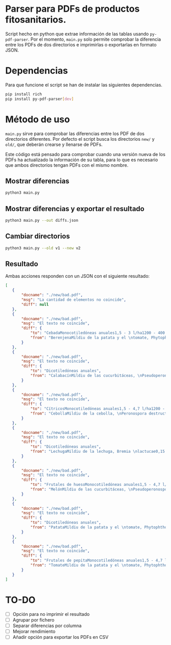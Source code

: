 # Parser para PDFs de productos fitosanitarios.

Script hecho en python que extrae información de las tablas usando `py-pdf-parser`. Por el momento, `main.py` solo permite comprobar la diferencia entre los PDFs de dos directorios e imprimirlas o exportarlas en formato JSON.

# Dependencias

Para que funcione el script se han de instalar las siguientes dependencias.

```bash
pip install rich
pip install py-pdf-parser[dev]
```

# Método de uso

`main.py` sirve para comprobar las diferencias entre los PDF de dos directorios diferentes. Por defecto el script busca los directorios `new/` y `old/`, que deberán crearse y llenarse de PDFs.

Este código está pensado para comprobar cuando una versión nueva de los PDFs ha actualizado la información de su tabla, para lo que es necesario que ambos directorios tengan PDFs con el mismo nombre.

## Mostrar diferencias

```bash
python3 main.py
```

## Mostrar diferencias y exportar el resultado

```bash
python3 main.py --out diffs.json
```

## Cambiar directorios

 ```bash
 python3 main.py --old v1 --new v2
 ```

## Resultado

Ambas acciones responden con un JSON con el siguiente resultado:

 ```json
[
    {
        "docname": "./new/bad.pdf",
        "msg": "La cantidad de elementos no coincide",
        "diff": null
    },
    {
        "docname": "./new/bad.pdf",
        "msg": "El texto no coincide",
        "diff": {
            "to": "CebadaMonocotiledóneas anuales1,5 - 3 l/ha1200 - 400  l/haAplicar antes de la siembra (pre-emergencia).",
            "from": "BerenjenaMildiu de la patata y el \ntomate, Phytophthora \ninfestans0,2 - 0,3 l/ha37200-1500 l/ha (Ver cond.)"
        }
    },
    {
        "docname": "./new/bad.pdf",
        "msg": "El texto no coincide",
        "diff": {
            "to": "Dicotiledóneas anuales",
            "from": "CalabacínMildiu de las cucurbitáceas, \nPseudoperonospora \ncubensis0,2 - 0,25 l/ha37200-1250 l/ha (Ver cond.)"
        }
    },
    {
        "docname": "./new/bad.pdf",
        "msg": "El texto no coincide",
        "diff": {
            "to": "CítricosMonocotiledóneas anuales1,5 - 4,7 l/ha1200 - 600  l/haAplicar solo en la línea del cultivo.\nSe deben tener en cuenta las medidas de aplicación para evitar todo posible contacto de los frutos con \nel producto o con el suelo tratado.\nNo labrar el suelo tras la aplicación.\nAplicar de septiembre-noviembre hasta BBCH 85.",
            "from": "CebollaMildiu de la cebolla, \nPeronospora destructor0,2 l/ha37200-1000 l/ha"
        }
    },
    {
        "docname": "./new/bad.pdf",
        "msg": "El texto no coincide",
        "diff": {
            "to": "Dicotiledóneas anuales",
            "from": "LechugaMildiu de la lechuga, Bremia \nlactucae0,15 l/ha2 ver cond.7200-1000 l/ha"
        }
    },
    {
        "docname": "./new/bad.pdf",
        "msg": "El texto no coincide",
        "diff": {
            "to": "Frutales de huesoMonocotiledóneas anuales1,5 - 4,7 l/ha1200 - 600  l/haAplicar solo en la línea del cultivo.\nAsegurarse de que no hay frutos maduros en el suelo o en las plantas tratadas.\nNo labrar el suelo tras la aplicación.\nAplicar de febrero-abril hasta BBCH 69. \nAplicar solo en la línea del cultivo.\nAsegurarse de que no hay frutos maduros en el suelo o en las plantas tratadas.\nNo labrar el suelo tras la aplicación.\nAplicar de febrero-abril hasta BBCH 69.",
            "from": "MelónMildiu de las cucurbitáceas, \nPseudoperonospora \ncubensis0,2 - 0,25 l/ha37200-1250 l/ha (Ver cond.)"
        }
    },
    {
        "docname": "./new/bad.pdf",
        "msg": "El texto no coincide",
        "diff": {
            "to": "Dicotiledóneas anuales",
            "from": "PatataMildiu de la patata y el \ntomate, Phytophthora \ninfestans\nMildiu de las cucurbitáceas, \nPseudoperonospora \ncubensis0,15 l/ha47300-1000 l/haAplicar al aire libre a un BBCH 10 hasta el plazo de seguridad. Aplicar una dosis fija (15 g sa/ha, \nindependientemente del volumen de caldo a utilizar)."
        }
    },
    {
        "docname": "./new/bad.pdf",
        "msg": "El texto no coincide",
        "diff": {
            "to": "Frutales de pepitaMonocotiledóneas anuales1,5 - 4,7 l/ha1200 - 600  l/ha",
            "from": "TomateMildiu de la patata y el \ntomate, Phytophthora \ninfestans0,2 - 0,3 l/ha37200-1500 l/ha (Ver cond.)"
        }
    }
]

 ```

# TO-DO

- [ ] Opción para no imprimir el resultado
- [ ] Agrupar por fichero
- [ ] Separar diferencias por columna
- [ ] Mejorar rendimiento
- [ ] Añadir opción para exportar los PDFs en CSV
